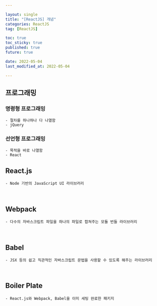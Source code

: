 ```yaml
---

layout: single
title: "[ReactJS] 개념"
categories: ReactJS
tag: [ReactJS]

toc: true
toc_sticky: true
published: true
future: true

date: 2022-05-04
last_modified_at: 2022-05-04

---
```

## 프로그래밍
### 명령형 프로그래밍
    - 절차를 하나하나 다 나열함
    - jQuery
### 선언형 프로그래밍
    - 목적을 바로 나열함
    - React

## React.js
    - Node 기반의 JavaScript UI 라이브러리
    
<br />
    
## Webpack
    - 다수의 자바스크립트 파일을 하나의 파일로 합쳐주는 모듈 번들 라이브러리

<br />

## Babel
    - JSX 등의 쉽고 직관적인 자바스크립트 문법을 사용할 수 있도록 해주는 라이브러리

<br />

## Boiler Plate
    - React.js와 Webpack, Babel을 이미 세팅 완료한 패키지

